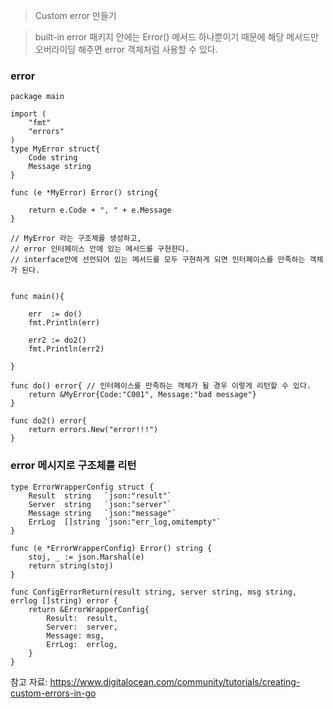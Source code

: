 > Custom error 만들기

> built-in error 패키지 안에는 Error() 메서드 하나뿐이기 때문에 해당 메서드만 오버라이딩 해주면 error 객체처럼 사용할 수 있다. 

### error 
```
package main

import (
	"fmt"
	"errors"
)
type MyError struct{
	Code string
	Message string
}

func (e *MyError) Error() string{

	return e.Code + ", " + e.Message
}

// MyError 라는 구조체를 생성하고, 
// error 인터페이스 안에 있는 메서드를 구현한다.
// interface안에 선언되어 있는 메서드를 모두 구현하게 되면 인터페이스를 만족하는 객체가 된다.


func main(){

	err  := do()
	fmt.Println(err)

	err2 := do2()
	fmt.Println(err2)

}

func do() error{ // 인터페이스를 만족하는 객체가 될 경우 이렇게 리턴할 수 있다.
	return &MyError{Code:"C001", Message:"bad message"}
}

func do2() error{ 
	return errors.New("error!!!")
}

```

### error 메시지로 구조체를 리턴
```
type ErrorWrapperConfig struct {
	Result  string   `json:"result"`
	Server  string   `json:"server"`
	Message string   `json:"message"`
	ErrLog  []string `json:"err_log,omitempty"`
}

func (e *ErrorWrapperConfig) Error() string {
	stoj, _ := json.Marshal(e)
	return string(stoj)
}

func ConfigErrorReturn(result string, server string, msg string, errlog []string) error {
	return &ErrorWrapperConfig{
		Result:  result,
		Server:  server,
		Message: msg,
		ErrLog:  errlog,
	}
}
```
참고 자료: https://www.digitalocean.com/community/tutorials/creating-custom-errors-in-go
